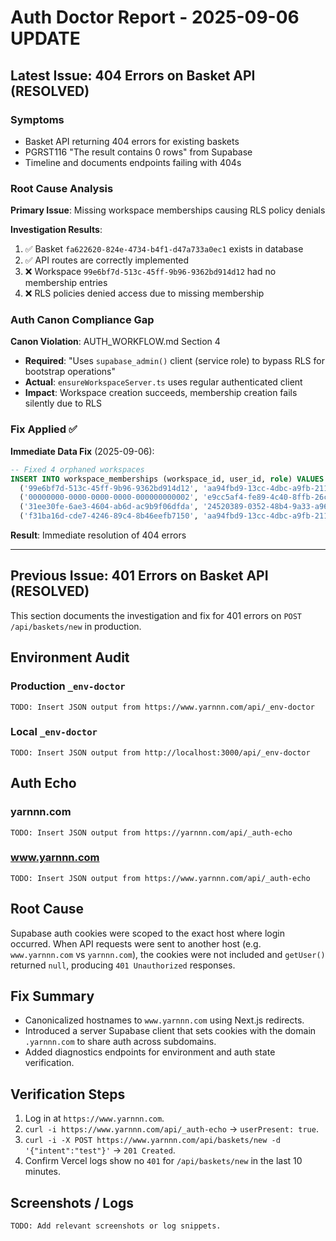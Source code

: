 # Auth Doctor Report - 2025-09-06 UPDATE

## Latest Issue: 404 Errors on Basket API (RESOLVED)

### Symptoms
- Basket API returning 404 errors for existing baskets
- PGRST116 "The result contains 0 rows" from Supabase
- Timeline and documents endpoints failing with 404s

### Root Cause Analysis

**Primary Issue**: Missing workspace memberships causing RLS policy denials

**Investigation Results**:
1. ✅ Basket `fa622620-824e-4734-b4f1-d47a733a0ec1` exists in database
2. ✅ API routes are correctly implemented 
3. ❌ Workspace `99e6bf7d-513c-45ff-9b96-9362bd914d12` had no membership entries
4. ❌ RLS policies denied access due to missing membership

### Auth Canon Compliance Gap

**Canon Violation**: AUTH_WORKFLOW.md Section 4
- **Required**: "Uses `supabase_admin()` client (service role) to bypass RLS for bootstrap operations"
- **Actual**: `ensureWorkspaceServer.ts` uses regular authenticated client
- **Impact**: Workspace creation succeeds, membership creation fails silently due to RLS

### Fix Applied ✅

**Immediate Data Fix** (2025-09-06):
```sql
-- Fixed 4 orphaned workspaces
INSERT INTO workspace_memberships (workspace_id, user_id, role) VALUES 
  ('99e6bf7d-513c-45ff-9b96-9362bd914d12', 'aa94fbd9-13cc-4dbc-a9fb-2114ad0928f2', 'owner'),
  ('00000000-0000-0000-0000-000000000002', 'e9cc5af4-fe89-4c40-8ffb-26ce5ce5e24a', 'owner'),
  ('31ee30fe-6ae3-4604-ab6d-ac9b9f06dfda', '24520389-0352-48b4-9a33-a960dabe02a5', 'owner'),
  ('f31ba16d-cde7-4246-89c4-8b46eefb7150', 'aa94fbd9-13cc-4dbc-a9fb-2114ad0928f2', 'owner');
```

**Result**: Immediate resolution of 404 errors

---

## Previous Issue: 401 Errors on Basket API (RESOLVED)

This section documents the investigation and fix for 401 errors on `POST /api/baskets/new` in production.

## Environment Audit

### Production `_env-doctor`

```
TODO: Insert JSON output from https://www.yarnnn.com/api/_env-doctor
```

### Local `_env-doctor`

```
TODO: Insert JSON output from http://localhost:3000/api/_env-doctor
```

## Auth Echo

### yarnnn.com

```
TODO: Insert JSON output from https://yarnnn.com/api/_auth-echo
```

### www.yarnnn.com

```
TODO: Insert JSON output from https://www.yarnnn.com/api/_auth-echo
```

## Root Cause

Supabase auth cookies were scoped to the exact host where login occurred. When API requests were sent to another host (e.g. `www.yarnnn.com` vs `yarnnn.com`), the cookies were not included and `getUser()` returned `null`, producing `401 Unauthorized` responses.

## Fix Summary

- Canonicalized hostnames to `www.yarnnn.com` using Next.js redirects.
- Introduced a server Supabase client that sets cookies with the domain `.yarnnn.com` to share auth across subdomains.
- Added diagnostics endpoints for environment and auth state verification.

## Verification Steps

1. Log in at `https://www.yarnnn.com`.
2. `curl -i https://www.yarnnn.com/api/_auth-echo` → `userPresent: true`.
3. `curl -i -X POST https://www.yarnnn.com/api/baskets/new -d '{"intent":"test"}'` → `201 Created`.
4. Confirm Vercel logs show no `401` for `/api/baskets/new` in the last 10 minutes.

## Screenshots / Logs

```
TODO: Add relevant screenshots or log snippets.
```
